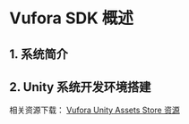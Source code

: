# Vufora SDK 概述

## 1. 系统简介


## 2. Unity 系统开发环境搭建



相关资源下载：
[Vufora Unity Assets Store 资源](https://assetstore.unity.com/publishers/24484)